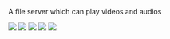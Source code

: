 A file server which can play videos and audios

![](https://github.com/sidYana/MyProjects/MyProjects/blob/master/FileServer/Project%20Snaps/image.JPG)
![](https://github.com/sidYana/MyProjects/MyProjects/blob/master/FileServer/Project%20Snaps/image_2.JPG)
![](https://github.com/sidYana/MyProjects/MyProjects/blob/master/FileServer/Project%20Snaps/image_3.JPG)
![](https://github.com/sidYana/MyProjects/MyProjects/blob/master/FileServer/Project%20Snaps/image_4.JPG)
![](https://github.com/sidYana/MyProjects/MyProjects/blob/master/FileServer/Project%20Snaps/image_5.JPG)
